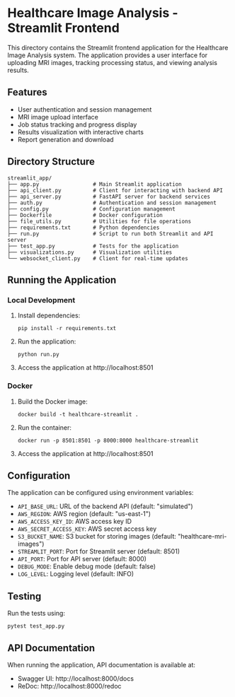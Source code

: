 # Healthcare Image Analysis - Streamlit Frontend

This directory contains the Streamlit frontend application for the Healthcare Image Analysis system. The application provides a user interface for uploading MRI images, tracking processing status, and viewing analysis results.

## Features

- User authentication and session management
- MRI image upload interface
- Job status tracking and progress display
- Results visualization with interactive charts
- Report generation and download

## Directory Structure

```
streamlit_app/
├── app.py                 # Main Streamlit application
├── api_client.py          # Client for interacting with backend API
├── api_server.py          # FastAPI server for backend services
├── auth.py                # Authentication and session management
├── config.py              # Configuration management
├── Dockerfile             # Docker configuration
├── file_utils.py          # Utilities for file operations
├── requirements.txt       # Python dependencies
├── run.py                 # Script to run both Streamlit and API server
├── test_app.py            # Tests for the application
├── visualizations.py      # Visualization utilities
└── websocket_client.py    # Client for real-time updates
```

## Running the Application

### Local Development

1. Install dependencies:
   ```
   pip install -r requirements.txt
   ```

2. Run the application:
   ```
   python run.py
   ```

3. Access the application at http://localhost:8501

### Docker

1. Build the Docker image:
   ```
   docker build -t healthcare-streamlit .
   ```

2. Run the container:
   ```
   docker run -p 8501:8501 -p 8000:8000 healthcare-streamlit
   ```

3. Access the application at http://localhost:8501

## Configuration

The application can be configured using environment variables:

- `API_BASE_URL`: URL of the backend API (default: "simulated")
- `AWS_REGION`: AWS region (default: "us-east-1")
- `AWS_ACCESS_KEY_ID`: AWS access key ID
- `AWS_SECRET_ACCESS_KEY`: AWS secret access key
- `S3_BUCKET_NAME`: S3 bucket for storing images (default: "healthcare-mri-images")
- `STREAMLIT_PORT`: Port for Streamlit server (default: 8501)
- `API_PORT`: Port for API server (default: 8000)
- `DEBUG_MODE`: Enable debug mode (default: false)
- `LOG_LEVEL`: Logging level (default: INFO)

## Testing

Run the tests using:

```
pytest test_app.py
```

## API Documentation

When running the application, API documentation is available at:

- Swagger UI: http://localhost:8000/docs
- ReDoc: http://localhost:8000/redoc